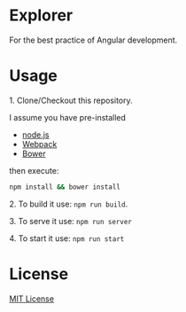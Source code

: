 # Explorer

For the best practice of Angular development.

# Usage

1\. Clone/Checkout this repository.

I assume you have pre-installed 
 * [node.js](https://nodejs.org/)
 * [Webpack](https://webpack.github.io/)
 * [Bower](https://bower.io/)

then execute:

```bash
npm install && bower install
```

2\. To build it use: `npm run build`. 

3\. To serve it use: `npm run server`

4\. To start it use: `npm run start`


# License

[MIT License](https://github.com/thinking-trees/explorer/blob/develop/LICENSE)
